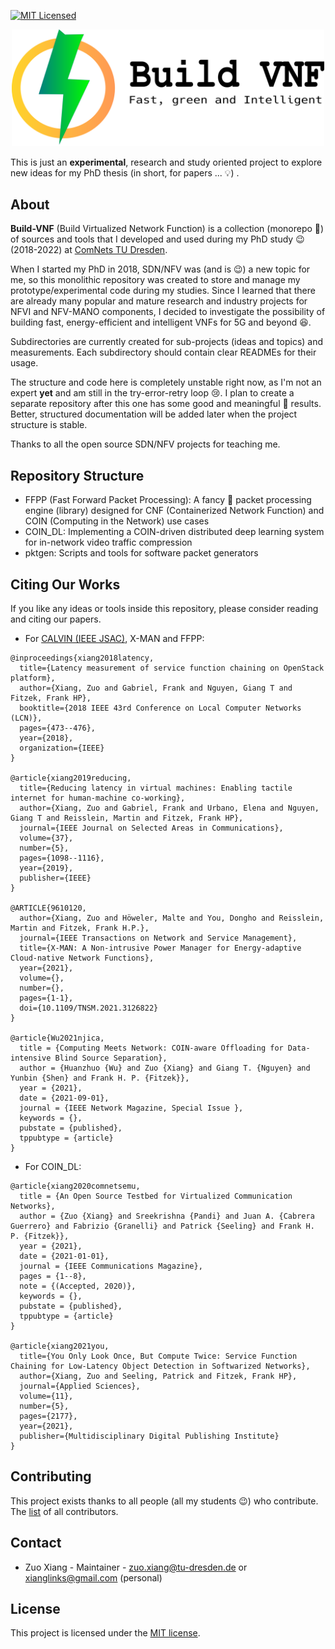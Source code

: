 [![MIT Licensed](https://img.shields.io/github/license/stevelorenz/build-vnf)](https://github.com/stevelorenz/build-vnf/blob/master/LICENSE)

<p align="center">
<img alt="Build-VNF" src="https://github.com/stevelorenz/build-vnf/raw/master/logo/logo_horizontal.png" width="500">
</p>

This is just an **experimental**, research and study oriented project to explore new ideas for my PhD thesis (in short, for papers ... 💡) .

## About

**Build-VNF** (Build Virtualized Network Function) is a collection (monorepo 🙈) of sources and tools that I developed and used during my PhD study :wink: (2018-2022) at [ComNets TU Dresden](https://cn.ifn.et.tu-dresden.de/).

When I started my PhD in 2018, SDN/NFV was (and is 😉) a new topic for me, so this monolithic repository was created to store and manage my prototype/experimental code during my studies.
Since I learned that there are already many popular and mature research and industry projects for NFVI and NFV-MANO components, I decided to investigate the possibility of building fast, energy-efficient and intelligent VNFs for 5G and beyond 😆.

Subdirectories are currently created for sub-projects (ideas and topics) and measurements.
Each subdirectory should contain clear READMEs for their usage.

The structure and code here is completely unstable right now, as I'm not an expert **yet** and am still in the try-error-retry loop 😢.
I plan to create a separate repository after this one has some good and meaningful 🙈 results.
Better, structured documentation will be added later when the project structure is stable.

Thanks to all the open source SDN/NFV projects for teaching me.

## Repository Structure

- FFPP (Fast Forward Packet Processing): A fancy 🐼 packet processing engine (library) designed for CNF (Containerized Network Function) and COIN (Computing in the Network) use cases
- COIN_DL: Implementing a COIN-driven distributed deep learning system for in-network video traffic compression
- pktgen: Scripts and tools for software packet generators

## Citing Our Works

If you like any ideas or tools inside this repository, please consider reading and citing our papers.

- For [CALVIN (IEEE JSAC)](https://ieeexplore.ieee.org/abstract/document/8672612), X-MAN and FFPP:

```
@inproceedings{xiang2018latency,
  title={Latency measurement of service function chaining on OpenStack platform},
  author={Xiang, Zuo and Gabriel, Frank and Nguyen, Giang T and Fitzek, Frank HP},
  booktitle={2018 IEEE 43rd Conference on Local Computer Networks (LCN)},
  pages={473--476},
  year={2018},
  organization={IEEE}
}

@article{xiang2019reducing,
  title={Reducing latency in virtual machines: Enabling tactile internet for human-machine co-working},
  author={Xiang, Zuo and Gabriel, Frank and Urbano, Elena and Nguyen, Giang T and Reisslein, Martin and Fitzek, Frank HP},
  journal={IEEE Journal on Selected Areas in Communications},
  volume={37},
  number={5},
  pages={1098--1116},
  year={2019},
  publisher={IEEE}
}

@ARTICLE{9610120,
  author={Xiang, Zuo and Höweler, Malte and You, Dongho and Reisslein, Martin and Fitzek, Frank H.P.},
  journal={IEEE Transactions on Network and Service Management},
  title={X-MAN: A Non-intrusive Power Manager for Energy-adaptive Cloud-native Network Functions},
  year={2021},
  volume={},
  number={},
  pages={1-1},
  doi={10.1109/TNSM.2021.3126822}
}

@article{Wu2021njica,
  title = {Computing Meets Network: COIN-aware Offloading for Data-intensive Blind Source Separation},
  author = {Huanzhuo {Wu} and Zuo {Xiang} and Giang T. {Nguyen} and Yunbin {Shen} and Frank H. P. {Fitzek}},
  year = {2021},
  date = {2021-09-01},
  journal = {IEEE Network Magazine, Special Issue },
  keywords = {},
  pubstate = {published},
  tppubtype = {article}
}
```

- For COIN_DL:

```
@article{xiang2020comnetsemu,
  title = {An Open Source Testbed for Virtualized Communication Networks},
  author = {Zuo {Xiang} and Sreekrishna {Pandi} and Juan A. {Cabrera Guerrero} and Fabrizio {Granelli} and Patrick {Seeling} and Frank H. P. {Fitzek}},
  year = {2021},
  date = {2021-01-01},
  journal = {IEEE Communications Magazine},
  pages = {1--8},
  note = {(Accepted, 2020)},
  keywords = {},
  pubstate = {published},
  tppubtype = {article}
}

@article{xiang2021you,
  title={You Only Look Once, But Compute Twice: Service Function Chaining for Low-Latency Object Detection in Softwarized Networks},
  author={Xiang, Zuo and Seeling, Patrick and Fitzek, Frank HP},
  journal={Applied Sciences},
  volume={11},
  number={5},
  pages={2177},
  year={2021},
  publisher={Multidisciplinary Digital Publishing Institute}
}
```

## Contributing

This project exists thanks to all people (all my students 😉) who contribute.
The [list](./CONTRIBUTORS.md) of all contributors.

## Contact

- Zuo Xiang - Maintainer - zuo.xiang@tu-dresden.de or xianglinks@gmail.com (personal)

## License

This project is licensed under the [MIT license](./LICENSE).
